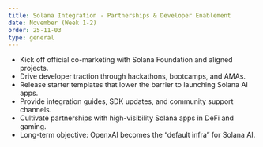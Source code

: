 ```yaml
---
title: Solana Integration - Partnerships & Developer Enablement
date: November (Week 1-2)
order: 25-11-03
type: general
---
```


- Kick off official co-marketing with Solana Foundation and aligned projects.
- Drive developer traction through hackathons, bootcamps, and AMAs.
- Release starter templates that lower the barrier to launching Solana AI apps.
- Provide integration guides, SDK updates, and community support channels.
- Cultivate partnerships with high-visibility Solana apps in DeFi and gaming.
- Long-term objective: OpenxAI becomes the “default infra” for Solana AI.
